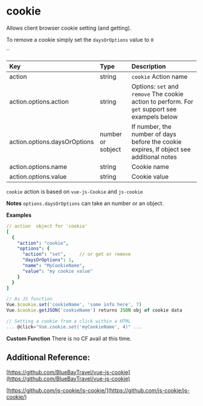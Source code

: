 # cookie

Allows client browser cookie setting \(and getting\).

To remove a cookie simply set the `daysOrOptions` value to `0`

\`\`

| Key | Type | Description |
| :--- | :--- | :--- |
| action | string | `cookie` Action name |
| action.options.action | string | Options: `set`  and `remove` The cookie action to perform. For `get` support see exampels below |
| action.options.daysOrOptions | number or sobject | If number, the number of days before the cookie expires, If object see additional notes |
| action.options.name | string | Cookie name |
| action.options.value | string | Cookie value |

`cookie` action is based on `vue-js-Cookie` and `js-cookie`

**Notes** `options.daysOrOptions` can take an number or an object.

**Examples**

```yaml
// action  object for 'cookie'
[
  {
    "action": "cookie",
    "options": {
      "action": "set",     // or get or remove
      "daysOrOptions": 1,
      "name": "MyCookieName",
      "value": "my cookie value"
    }
  }
]
```

```javascript
// As JS function 
Vue.$cookie.set('cookieName', 'some info here', 7)
Vue.$cookie.getJSON('cookieName') returns JSON obj of cookie data

// Setting a cookie from a click within a HTML 
... @click="Vue.cookie.set('myCookieName', 4)" ...
```

**Custom Function** There is no CF avail at this time.

## Additional Reference:

[https://github.com/BlueBayTravel/vue-js-cookie](https://github.com/BlueBayTravel/vue-js-cookie)

[https://github.com/js-cookie/js-cookie/](https://github.com/js-cookie/js-cookie/)


